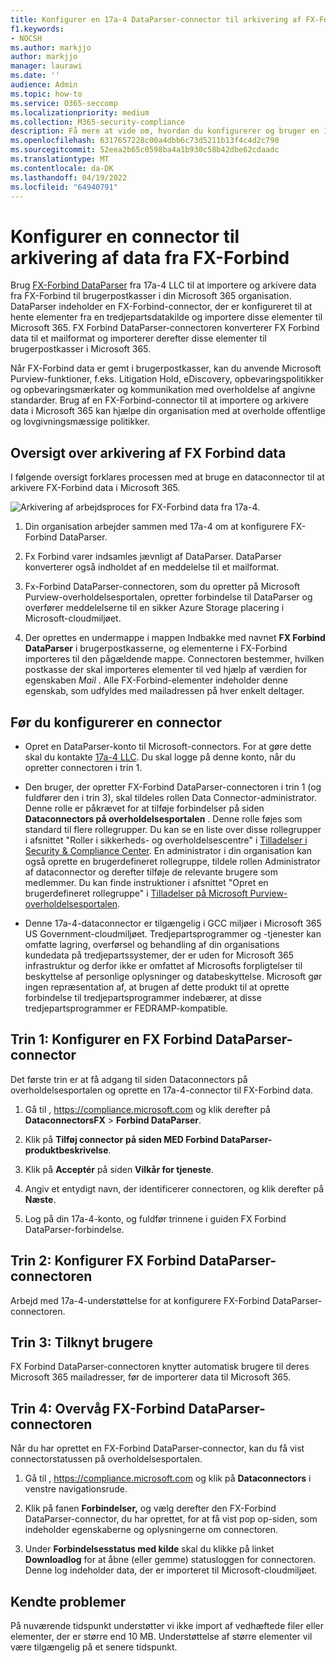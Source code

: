 ```yaml
---
title: Konfigurer en 17a-4 DataParser-connector til arkivering af FX-Forbind data i Microsoft 365
f1.keywords:
- NOCSH
ms.author: markjjo
author: markjjo
manager: laurawi
ms.date: ''
audience: Admin
ms.topic: how-to
ms.service: O365-seccomp
ms.localizationpriority: medium
ms.collection: M365-security-compliance
description: Få mere at vide om, hvordan du konfigurerer og bruger en 17a-4 FX-Forbind DataParser-connector til at importere og arkivere FX-Forbind data i Microsoft 365.
ms.openlocfilehash: 6317657228c00a4dbb6c73d5211b13f4c4d2c790
ms.sourcegitcommit: 52eea2b65c0598ba4a1b930c58b42dbe62cdaadc
ms.translationtype: MT
ms.contentlocale: da-DK
ms.lasthandoff: 04/19/2022
ms.locfileid: "64940791"
---
```

# <a name="set-up-a-connector-to-archive-data-from-fx-connect"></a>Konfigurer en connector til arkivering af data fra FX-Forbind

Brug [FX-Forbind DataParser](https://www.17a-4.com/dataparser-roadmap/) fra 17a-4 LLC til at importere og arkivere data fra FX-Forbind til brugerpostkasser i din Microsoft 365 organisation. DataParser indeholder en FX-Forbind-connector, der er konfigureret til at hente elementer fra en tredjepartsdatakilde og importere disse elementer til Microsoft 365. FX Forbind DataParser-connectoren konverterer FX Forbind data til et mailformat og importerer derefter disse elementer til brugerpostkasser i Microsoft 365.

Når FX-Forbind data er gemt i brugerpostkasser, kan du anvende Microsoft Purview-funktioner, f.eks. Litigation Hold, eDiscovery, opbevaringspolitikker og opbevaringsmærkater og kommunikation med overholdelse af angivne standarder. Brug af en FX-Forbind-connector til at importere og arkivere data i Microsoft 365 kan hjælpe din organisation med at overholde offentlige og lovgivningsmæssige politikker.

## <a name="overview-of-archiving-fx-connect-data"></a>Oversigt over arkivering af FX Forbind data

I følgende oversigt forklares processen med at bruge en dataconnector til at arkivere FX-Forbind data i Microsoft 365.

![Arkivering af arbejdsproces for FX-Forbind data fra 17a-4.](../media/FXConnectDataParserConnectorWorkflow.png)

1. Din organisation arbejder sammen med 17a-4 om at konfigurere FX-Forbind DataParser.

2. Fx Forbind varer indsamles jævnligt af DataParser. DataParser konverterer også indholdet af en meddelelse til et mailformat.

3. Fx-Forbind DataParser-connectoren, som du opretter på Microsoft Purview-overholdelsesportalen, opretter forbindelse til DataParser og overfører meddelelserne til en sikker Azure Storage placering i Microsoft-cloudmiljøet.

4. Der oprettes en undermappe i mappen Indbakke med navnet **FX Forbind DataParser** i brugerpostkasserne, og elementerne i FX-Forbind importeres til den pågældende mappe. Connectoren bestemmer, hvilken postkasse der skal importeres elementer til ved hjælp af værdien for egenskaben *Mail* . Alle FX-Forbind-elementer indeholder denne egenskab, som udfyldes med mailadressen på hver enkelt deltager.

## <a name="before-you-set-up-a-connector"></a>Før du konfigurerer en connector

- Opret en DataParser-konto til Microsoft-connectors. For at gøre dette skal du kontakte [17a-4 LLC](https://www.17a-4.com/contact/). Du skal logge på denne konto, når du opretter connectoren i trin 1.

- Den bruger, der opretter FX-Forbind DataParser-connectoren i trin 1 (og fuldfører den i trin 3), skal tildeles rollen Data Connector-administrator. Denne rolle er påkrævet for at tilføje forbindelser på siden **Dataconnectors på overholdelsesportalen** . Denne rolle føjes som standard til flere rollegrupper. Du kan se en liste over disse rollegrupper i afsnittet "Roller i sikkerheds- og overholdelsescentre" i [Tilladelser i Security & Compliance Center](../security/office-365-security/permissions-in-the-security-and-compliance-center.md#roles-in-the-security--compliance-center). En administrator i din organisation kan også oprette en brugerdefineret rollegruppe, tildele rollen Administrator af dataconnector og derefter tilføje de relevante brugere som medlemmer. Du kan finde instruktioner i afsnittet "Opret en brugerdefineret rollegruppe" i [Tilladelser på Microsoft Purview-overholdelsesportalen](microsoft-365-compliance-center-permissions.md#create-a-custom-role-group).

- Denne 17a-4-dataconnector er tilgængelig i GCC miljøer i Microsoft 365 US Government-cloudmiljøet. Tredjepartsprogrammer og -tjenester kan omfatte lagring, overførsel og behandling af din organisations kundedata på tredjepartssystemer, der er uden for Microsoft 365 infrastruktur og derfor ikke er omfattet af Microsofts forpligtelser til beskyttelse af personlige oplysninger og databeskyttelse. Microsoft gør ingen repræsentation af, at brugen af dette produkt til at oprette forbindelse til tredjepartsprogrammer indebærer, at disse tredjepartsprogrammer er FEDRAMP-kompatible.

## <a name="step-1-set-up-a-fx-connect-dataparser-connector"></a>Trin 1: Konfigurer en FX Forbind DataParser-connector

Det første trin er at få adgang til siden Dataconnectors på overholdelsesportalen og oprette en 17a-4-connector til FX-Forbind data.

1. Gå til , <https://compliance.microsoft.com> og klik derefter på **DataconnectorsFX** >  **Forbind DataParser**.

2. Klik på **Tilføj connector** **på siden MED Forbind DataParser-produktbeskrivelse**.

3. Klik på **Acceptér** på siden **Vilkår for tjeneste**.

4. Angiv et entydigt navn, der identificerer connectoren, og klik derefter på **Næste**.

5. Log på din 17a-4-konto, og fuldfør trinnene i guiden FX Forbind DataParser-forbindelse.

## <a name="step-2-configure-the-fx-connect-dataparser-connector"></a>Trin 2: Konfigurer FX Forbind DataParser-connectoren

Arbejd med 17a-4-understøttelse for at konfigurere FX-Forbind DataParser-connectoren.

## <a name="step-3-map-users"></a>Trin 3: Tilknyt brugere

FX Forbind DataParser-connectoren knytter automatisk brugere til deres Microsoft 365 mailadresser, før de importerer data til Microsoft 365.

## <a name="step-4-monitor-the-fx-connect-dataparser-connector"></a>Trin 4: Overvåg FX-Forbind DataParser-connectoren

Når du har oprettet en FX-Forbind DataParser-connector, kan du få vist connectorstatussen på overholdelsesportalen.

1. Gå til , <https://compliance.microsoft.com> og klik på **Dataconnectors** i venstre navigationsrude.

2. Klik på fanen **Forbindelser,** og vælg derefter den FX-Forbind DataParser-connector, du har oprettet, for at få vist pop op-siden, som indeholder egenskaberne og oplysningerne om connectoren.

3. Under **Forbindelsesstatus med kilde** skal du klikke på linket **Downloadlog** for at åbne (eller gemme) statusloggen for connectoren. Denne log indeholder data, der er importeret til Microsoft-cloudmiljøet.

## <a name="known-issues"></a>Kendte problemer

På nuværende tidspunkt understøtter vi ikke import af vedhæftede filer eller elementer, der er større end 10 MB. Understøttelse af større elementer vil være tilgængelig på et senere tidspunkt.
